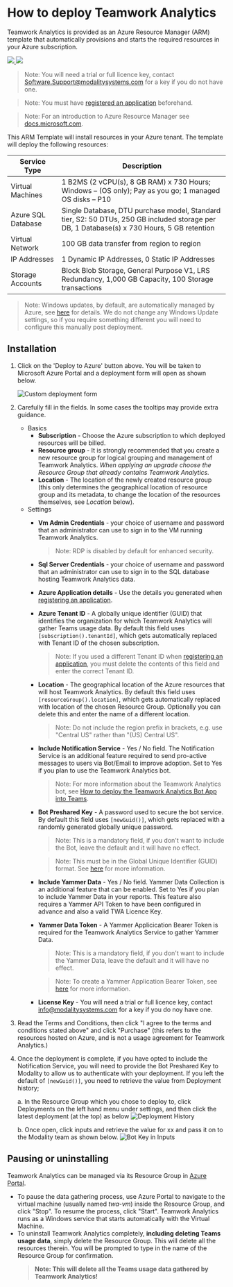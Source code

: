 # How to deploy Teamwork Analytics

Teamwork Analytics is provided as an Azure Resource Manager (ARM) template that automatically provisions and starts the required resources in your Azure subscription.

<a href="https://portal.azure.com/#create/Microsoft.Template/uri/https%3A%2F%2Ftwadeploy.blob.core.windows.net%2Ftwa-prod%2FmainTemplate.json%3Fsv%3D2019-02-02%26ss%3Dbfqt%26srt%3Dsco%26sp%3Drlp%26se%3D2025-01-06T19%3A14%3A58Z%26st%3D2020-01-06T11%3A14%3A58Z%26spr%3Dhttps%26sig%3D0gvK%252BXVXhd24ifVrnMJrvZxxzYX0Cu9MXVdKYJmvkL8%253D" target="_blank">
  <img src="https://aka.ms/deploytoazurebutton"/>
</a>
<a href="http://armviz.io/#/?load=https%3A%2F%2Ftwadeploy.blob.core.windows.net%2Ftwa-prod%2FmainTemplate.json%3Fsv%3D2019-02-02%26ss%3Dbfqt%26srt%3Dsco%26sp%3Drlp%26se%3D2025-01-06T19%3A14%3A58Z%26st%3D2020-01-06T11%3A14%3A58Z%26spr%3Dhttps%26sig%3D0gvK%252BXVXhd24ifVrnMJrvZxxzYX0Cu9MXVdKYJmvkL8%253D" target="_blank">
  <img src="https://armviz.io/visualizebutton.png"/>
</a>

> Note: You will need a trial or full licence key, contact Software.Support@modalitysystems.com for a key if you do not have one.

> Note: You must have [registered an application](registerapplication.md) beforehand.

> Note: For an introduction to Azure Resource Manager see [docs.microsoft.com](https://docs.microsoft.com/en-us/azure/azure-resource-manager/resource-group-overview).

This ARM Template will install resources in your Azure tenant. The template will deploy the following resources:

| Service Type  | Description   |
| ------------- | ------------- |
| Virtual Machines  | 1 B2MS (2 vCPU(s), 8 GB RAM) x 730 Hours; Windows – (OS only); Pay as you go; 1 managed OS disks – P10 |
| Azure SQL Database  | Single Database, DTU purchase model, Standard tier, S2: 50 DTUs, 250 GB included storage per DB, 1 Database(s) x 730 Hours, 5 GB retention  |
| Virtual Network  | 100 GB data transfer from region to region  |
| IP Addresses  | 1 Dynamic IP Addresses, 0 Static IP Addresses  |
| Storage Accounts  | Block Blob Storage, General Purpose V1, LRS Redundancy, 1,000 GB Capacity, 100 Storage transactions |

> Note: Windows updates, by default, are automatically managed by Azure, see [here](https://docs.microsoft.com/en-us/azure/automation/automation-update-management#windows) for details. We do not change any Windows Update settings, so if you require something different you will need to configure this manually post deployment.

## Installation

1. Click on the 'Deploy to Azure' button above. You will be taken to Microsoft Azure Portal and a deployment form will open as shown below.

   ![Custom deployment form](images/deployForm.png)

2. Carefully fill in the fields. In some cases the tooltips may provide extra guidance. 
   - Basics
     - **Subscription** - Choose the Azure subscription to which deployed resources will be billed.
     - **Resource group** - It is strongly recommended that you create a new resource group for logical grouping and management of Teamwork Analytics. *When applying an upgrade choose the Resource Group that already contains Teamwork Analytics.*
     - **Location** - The location of the newly created resource group (this only determines the geographical location of resource group and its metadata, to change the location of the resources themselves, see *Location* below).
   - Settings
     - **Vm Admin Credentials** - your choice of username and password that an administrator can use to sign in to the VM running Teamwork Analytics.
       > Note: RDP is disabled by default for enhanced security.
     - **Sql Server Credentials** - your choice of username and password that an administrator can use to sign in to the SQL database hosting Teamwork Analytics data. 
     - **Azure Application details** - Use the details you generated when [registering an application](registerapplication.md).
     - **Azure Tenant ID** - A globally unique identifier (GUID) that identifies the organization for which Teamwork Analytics will gather Teams usage data. By default this field uses `[subscription().tenantId]`, which gets automatically replaced with Tenant ID of the chosen subscription.
       > Note: If you used a different Tenant ID when [registering an application](registerapplication.md), you must delete the contents of this field and enter the correct Tenant ID.
     - **Location** - The geographical location of the Azure resources that will host Teamwork Analytics. By default this field uses `[resourceGroup().location]`, which gets automatically replaced with location of the chosen Resource Group. Optionally you can delete this and enter the name of a different location.
       > Note: Do not include the region prefix in brackets, e.g. use "Central US" rather than "(US) Central US".
     - **Include Notification Service** - Yes / No field. The Notification Service is an additional feature required to send pro-active messages to users via Bot/Email to improve adoption. Set to Yes if you plan to use the Teamwork Analytics bot. 
        > Note: For more information about the Teamwork Analytics bot, see [How to deploy the Teamwork Analytics Bot App into Teams](deployteamsapp.md).
      - **Bot Preshared Key** - A password used to secure the bot service. By default this field uses `[newGuid()]`, which gets replaced with a randomly generated globally unique password.
        > Note: This is a mandatory field, if you don't want to include the Bot, leave the default and it will have no effect.

        > Note: This must be in the Global Unique Identifier (GUID) format. See [here](http://guid.one/guid) for more information.
      - **Include Yammer Data** - Yes / No field. Yammer Data Collection is an additional feature that can be enabled. Set to Yes if you plan to include Yammer Data in your reports. This feature also requires a Yammer API Token to have been configured in advance and also a valid TWA Licence Key. 
      - **Yammer Data Token** - A Yammer Applicication Bearer Token is required for the Teamwork Analytics Service to gather Yammer Data.
        > Note: This is a mandatory field, if you don't want to include the Yammer Data, leave the default and it will have no effect.

        > Note: To create a Yammer Application Bearer Token, see [here](yammerAPIToken.md) for more information.
        
      - **License Key** -  You will need a trial or full licence key, contact info@modalitysystems.com for a key if you do noy have one.

3. Read the Terms and Conditions, then click "I agree to the terms and conditions stated above" and click "Purchase" (this refers to the resources hosted on Azure, and is not a usage agreement for Teamwork Analytics.)

4. Once the deployment is complete, if you have opted to include the Notification Service, you will need to provide the Bot Preshared Key to Modality to allow us to authenticate with your deployment. If you left the default of `[newGuid()]`, you need to retrieve the value from Deployment history;
  
      a. In the Resource Group which you chose to deploy to, click Deployments on the left hand menu under settings, and then click the latest deployment (at the top) as below
      ![Deployment History](images/deployments-list.png)

      b. Once open, click inputs and retrieve the value for xx and pass it on to the Modality team as shown below.
      ![Bot Key in Inputs](images/bot-pre-shared-key.png)

## Pausing or uninstalling

Teamwork Analytics can be managed via its Resource Group in [Azure Portal](https://portal.azure.com/).

* To pause the data gathering process, use Azure Portal to navigate to the virtual machine (usually named *twa-vm*) inside the Resource Group, and click "Stop". To resume the process, click "Start". Teamwork Analytics runs as a Windows service that starts automatically with the Virtual Machine.
* To uninstall Teamwork Analytics completely, **including deleting Teams usage data**, simply delete the Resource Group. This will delete all the resources therein. You will be prompted to type in the name of the Resource Group for confirmation.
  > **Note: This will delete all the Teams usage data gathered by Teamwork Analytics!**
